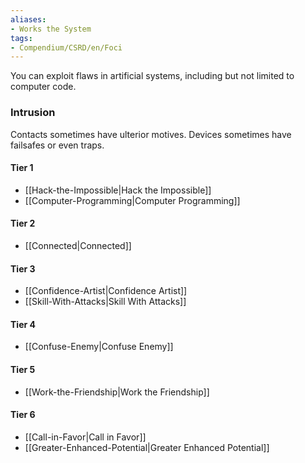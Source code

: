 ```yaml
---  
aliases:  
- Works the System  
tags:  
- Compendium/CSRD/en/Foci  
---
```

  
You can exploit flaws in artificial systems, including but not limited to computer code.  
 ### Intrusion  
Contacts sometimes have ulterior motives. Devices sometimes have failsafes or even traps.
  
#### Tier 1  
* [[Hack-the-Impossible|Hack the Impossible]]  
* [[Computer-Programming|Computer Programming]]  
#### Tier 2  
  
* [[Connected|Connected]]  
#### Tier 3  
  
  - [[Confidence-Artist|Confidence Artist]]  
  - [[Skill-With-Attacks|Skill With Attacks]]  
#### Tier 4  
  
* [[Confuse-Enemy|Confuse Enemy]]  
#### Tier 5  
  
* [[Work-the-Friendship|Work the Friendship]]  
#### Tier 6  
  
  - [[Call-in-Favor|Call in Favor]]  
  - [[Greater-Enhanced-Potential|Greater Enhanced Potential]]  

